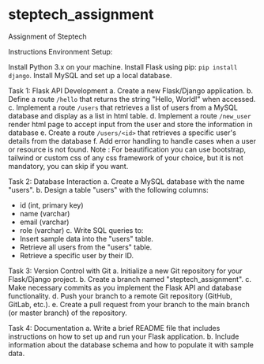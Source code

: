 # steptech_assignment
Assignment of Steptech

Instructions
Environment Setup:

Install Python 3.x on your machine.
Install Flask using pip: `pip install django`.
Install MySQL and set up a local database.

Task 1: Flask API Development
a. Create a new Flask/Django application.
b. Define a route `/hello` that returns the string "Hello, World!" when accessed.
c. Implement a route `/users` that retrieves a list of users from a MySQL database and display as a
list in html table.
d. Implement a route `/new_user` render html page to accept input from the user and store the
information in database
e. Create a route `/users/<id>` that retrieves a specific user's details from the database
f. Add error handling to handle cases when a user or resource is not found.
Note : For beautification you can use bootstrap, tailwind or custom css of any css framework of your
choice, but it is not mandatory, you can skip if you want.


Task 2: Database Interaction
a. Create a MySQL database with the name "users".
b. Design a table "users" with the following columns:
- id (int, primary key)
- name (varchar)
- email (varchar)
- role (varchar)
c. Write SQL queries to:
- Insert sample data into the "users" table.
- Retrieve all users from the "users" table.
- Retrieve a specific user by their ID.

  
Task 3: Version Control with Git
a. Initialize a new Git repository for your Flask/Django project.
b. Create a branch named "steptech_assignment".
c. Make necessary commits as you implement the Flask API and database functionality.
d. Push your branch to a remote Git repository (GitHub, GitLab, etc.).
e. Create a pull request from your branch to the main branch (or master branch) of the repository.


Task 4: Documentation
a. Write a brief README file that includes instructions on how to set up and run your Flask
application.
b. Include information about the database schema and how to populate it with sample data.

